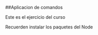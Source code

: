 ##Aplicacion de comandos

Este es el ejercicio del curso

Recuerden instalar los paquetes del Node

